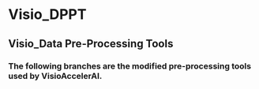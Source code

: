 # Visio_DPPT
## Visio_Data Pre-Processing Tools

### The following branches are the modified pre-processing tools used by VisioAccelerAI.


